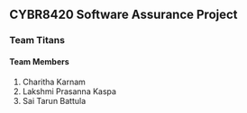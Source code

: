## CYBR8420 Software Assurance Project

### Team Titans

#### Team Members

1. Charitha Karnam
2. Lakshmi Prasanna Kaspa
3. Sai Tarun Battula
